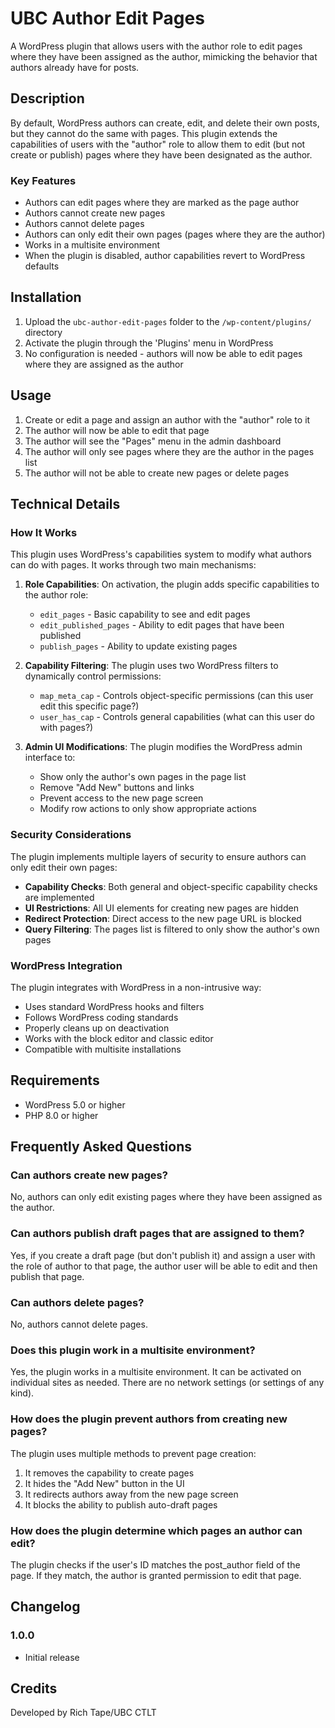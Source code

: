 # UBC Author Edit Pages

A WordPress plugin that allows users with the author role to edit pages where they have been assigned as the author, mimicking the behavior that authors already have for posts.

## Description

By default, WordPress authors can create, edit, and delete their own posts, but they cannot do the same with pages. This plugin extends the capabilities of users with the "author" role to allow them to edit (but not create or publish) pages where they have been designated as the author.

### Key Features

-   Authors can edit pages where they are marked as the page author
-   Authors cannot create new pages
-   Authors cannot delete pages
-   Authors can only edit their own pages (pages where they are the author)
-   Works in a multisite environment
-   When the plugin is disabled, author capabilities revert to WordPress defaults

## Installation

1. Upload the `ubc-author-edit-pages` folder to the `/wp-content/plugins/` directory
2. Activate the plugin through the 'Plugins' menu in WordPress
3. No configuration is needed - authors will now be able to edit pages where they are assigned as the author

## Usage

1. Create or edit a page and assign an author with the "author" role to it
2. The author will now be able to edit that page
3. The author will see the "Pages" menu in the admin dashboard
4. The author will only see pages where they are the author in the pages list
5. The author will not be able to create new pages or delete pages

## Technical Details

### How It Works

This plugin uses WordPress's capabilities system to modify what authors can do with pages. It works through two main mechanisms:

1. **Role Capabilities**: On activation, the plugin adds specific capabilities to the author role:

    - `edit_pages` - Basic capability to see and edit pages
    - `edit_published_pages` - Ability to edit pages that have been published
    - `publish_pages` - Ability to update existing pages

2. **Capability Filtering**: The plugin uses two WordPress filters to dynamically control permissions:

    - `map_meta_cap` - Controls object-specific permissions (can this user edit this specific page?)
    - `user_has_cap` - Controls general capabilities (what can this user do with pages?)

3. **Admin UI Modifications**: The plugin modifies the WordPress admin interface to:
    - Show only the author's own pages in the page list
    - Remove "Add New" buttons and links
    - Prevent access to the new page screen
    - Modify row actions to only show appropriate actions

### Security Considerations

The plugin implements multiple layers of security to ensure authors can only edit their own pages:

-   **Capability Checks**: Both general and object-specific capability checks are implemented
-   **UI Restrictions**: All UI elements for creating new pages are hidden
-   **Redirect Protection**: Direct access to the new page URL is blocked
-   **Query Filtering**: The pages list is filtered to only show the author's own pages

### WordPress Integration

The plugin integrates with WordPress in a non-intrusive way:

-   Uses standard WordPress hooks and filters
-   Follows WordPress coding standards
-   Properly cleans up on deactivation
-   Works with the block editor and classic editor
-   Compatible with multisite installations

## Requirements

-   WordPress 5.0 or higher
-   PHP 8.0 or higher

## Frequently Asked Questions

### Can authors create new pages?

No, authors can only edit existing pages where they have been assigned as the author.

### Can authors publish draft pages that are assigned to them?

Yes, if you create a draft page (but don't publish it) and assign a user with the role of author to that page, the author user will be able to edit and then publish that page.

### Can authors delete pages?

No, authors cannot delete pages.

### Does this plugin work in a multisite environment?

Yes, the plugin works in a multisite environment. It can be activated on individual sites as needed. There are no network settings (or settings of any kind).

### How does the plugin prevent authors from creating new pages?

The plugin uses multiple methods to prevent page creation:

1. It removes the capability to create pages
2. It hides the "Add New" button in the UI
3. It redirects authors away from the new page screen
4. It blocks the ability to publish auto-draft pages

### How does the plugin determine which pages an author can edit?

The plugin checks if the user's ID matches the post_author field of the page. If they match, the author is granted permission to edit that page.

## Changelog

### 1.0.0

-   Initial release

## Credits

Developed by Rich Tape/UBC CTLT

